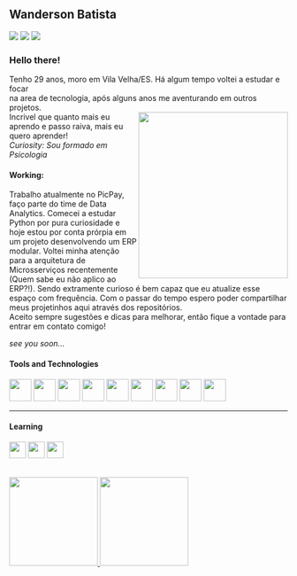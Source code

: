 ## Wanderson Batista
<div>
<a href="https://instagram.com/wanderfreitasb" target="_blank"><img src="https://img.shields.io/badge/-Instagram-%23E4405F?style=for-the-badge&logo=instagram&logoColor=white" target="_blank"></a>
<a href = "mailto:wanderfreitasb@gmail.com"><img src="https://img.shields.io/badge/Gmail-D14836?style=for-the-badge&logo=gmail&logoColor=white" target="_blank"></a>
<a href="https://www.linkedin.com/in/wanderson-freitas-b92a74131/" target="_blank"><img src="https://img.shields.io/badge/-LinkedIn-%230077B5?style=for-the-badge&logo=linkedin&logoColor=white" target="_blank"></a>   
</div>

### Hello there!
Tenho 29 anos, moro em Vila Velha/ES. Há algum tempo voltei a estudar e focar<br/>
na area de tecnologia, após alguns anos me aventurando em outros projetos.<br/><img align="right" width="270" height="300" src="https://imagizer.imageshack.com/img923/3226/uqNAcw.png">
Incrivel que quanto mais eu aprendo e passo raiva, mais eu quero aprender!<br/>
<i> Curiosity: Sou formado em Psicologia</i>


#### Working:
Trabalho atualmente no PicPay, faço parte do time de Data Analytics. Comecei a estudar Python por pura curiosidade e hoje estou por conta prórpia em um projeto desenvolvendo um ERP modular. Voltei minha atenção para a arquitetura de Microsserviços recentemente (Quem sabe eu não aplico ao ERP?!). Sendo extramente curioso é bem capaz que eu atualize esse espaço com frequência. Com o passar do tempo espero poder compartilhar meus projetinhos aqui através dos repositórios.<br/>
Aceito sempre sugestões e dicas para melhorar, então fique a vontade para entrar em contato comigo!<p/><i>see you soon...</i>


#### Tools and Technologies

<img src="https://cdn.jsdelivr.net/gh/devicons/devicon/icons/mysql/mysql-original-wordmark.svg" width="40" height="40"/> <img src="https://cdn.jsdelivr.net/gh/devicons/devicon/icons/python/python-original-wordmark.svg" width="40" height="40"/> <img src="https://cdn.jsdelivr.net/gh/devicons/devicon/icons/github/github-original.svg" width="40" height="40"/> <img src="https://cdn.jsdelivr.net/gh/devicons/devicon/icons/docker/docker-original-wordmark.svg" width="40" height="40"/> <img src="https://cdn.jsdelivr.net/gh/devicons/devicon/icons/apache/apache-line-wordmark.svg" width="40" height="40"/> <img src="https://cdn.jsdelivr.net/gh/devicons/devicon/icons/spring/spring-plain-wordmark.svg" width="40" height="40"/> <img src="https://cdn.jsdelivr.net/gh/devicons/devicon/icons/pycharm/pycharm-original-wordmark.svg" width="40" height="40"/> <img src="https://cdn.jsdelivr.net/gh/devicons/devicon/icons/webstorm/webstorm-original-wordmark.svg" width="40" height="40"/> <img src="https://cdn.jsdelivr.net/gh/devicons/devicon/icons/html5/html5-original-wordmark.svg" width="40" height="40"/>

--------------------------
#### Learning

<img src="https://cdn.jsdelivr.net/gh/devicons/devicon/icons/java/java-original.svg" width="30" height="30"/> <img src="https://cdn.jsdelivr.net/gh/devicons/devicon/icons/linux/linux-original.svg" width="30" height="30"/> <img src="https://cdn.jsdelivr.net/gh/devicons/devicon/icons/fedora/fedora-plain.svg" width="30" height="30"/>
<br/>
<br/>

<div>
<a href="https://github.com/wanderbatistaf">
<img height="160em" src="https://github-readme-stats.vercel.app/api/top-langs/?username=wanderbatistaf&layout=compact&langs_count=7&theme=dracula"/>
<img height="160em" src="https://github-readme-stats.vercel.app/api?username=wanderbatistaf&show_icons=true&theme=dracula&include_all_commits=true&count_private=true"/>
</div>
